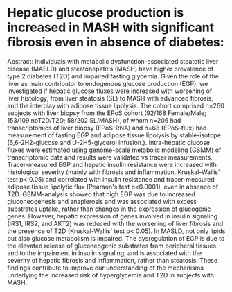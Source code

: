 # Hepatic glucose production is increased in MASH with significant fibrosis even in absence of diabetes:

Abstract:
Individuals with metabolic dysfunction-associated steatotic liver disease (MASLD) and steatohepatitis (MASH) have higher prevalence of type 2 diabetes (T2D) and impaired fasting glycemia. Given the role of the liver as main contributor to endogenous glucose production (EGP), we investigated if hepatic glucose fluxes were increased with worsening of liver histology, from liver steatosis (SL) to MASH with advanced fibrosis, and the interplay with adipose tissue lipolysis. The cohort comprised n=260 subjects with liver biopsy from the EPoS cohort (92/168 Female/Male; 153/109 noT2D/T2D; 58/202 SL/MASH), of whom n=206 had transcriptomics of liver biopsy (EPoS-RNA) and n=68 (EPoS-flux) had measurement of fasting EGP and adipose tissue lipolysis by stable-isotope (6,6-2H2-glucose and U-2H5-glycerol infusion.). Intra-hepatic glucose fluxes were estimated using genome-scale metabolic modeling (GSMM) of transcriptomic data and results were validated vs tracer measurements. Tracer-measured EGP and hepatic insulin resistance were increased with histological severity (mainly with fibrosis and inflammation, Kruskal-Wallis' test p< 0.05) and correlated with insulin resistance and tracer-measured adipose tissue lipolytic flux (Pearson's test p<0.0001), even in absence of T2D. GSMM-analysis showed that high EGP was due to increased gluconeogenesis and anaplerosis and was associated with excess substrates uptake, rather than changes in the expression of glucogenic genes. However, hepatic expression of genes involved in insulin signaling (IRS1, IRS2, and AKT2) was reduced with the worsening of liver fibrosis and the presence of T2D (Kruskal-Wallis' test p< 0.05). In MASLD, not only lipids but also glucose metabolism is impaired. The dysregulation of EGP is due to the elevated release of gluconeogenic substrates from peripheral tissues and to the impairment in insulin signaling, and is associated with the severity of hepatic fibrosis and inflammation, rather than steatosis. These findings contribute to improve our understanding of the mechanisms underlying the increased risk of hyperglycemia and T2D in subjects with MASH.
